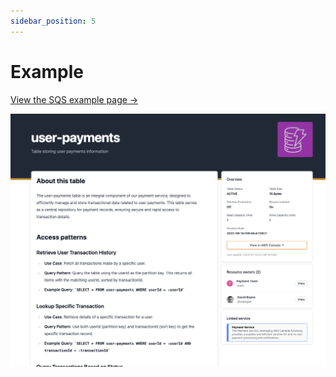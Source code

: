 ```yaml
---
sidebar_position: 5
---
```


# Example

[View the SQS example page &rarr;](https://app.cloudcatalog.dev/resources/sqs/PaymentProcessingQueue/)

![Example](./img/example.png)


